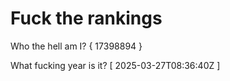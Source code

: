 # Fuck the rankings

Who the hell am I?
{ 17398894 }

What fucking year is it?
[ 2025-03-27T08:36:40Z ]
